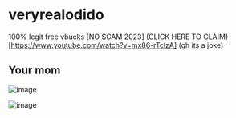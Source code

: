 # veryrealodido
100% legit free vbucks [NO SCAM 2023] (CLICK HERE TO CLAIM)[https://www.youtube.com/watch?v=mx86-rTclzA]   (gh its a joke)


## Your mom
![image](https://github.com/HitByaThunder/veryrealodido/assets/145971691/748e68e0-ef91-49f5-b1e0-d6dbad080733)

![image](https://github.com/HitByaThunder/veryrealodido/assets/145971691/e61c72e6-387b-4bd8-871c-a102afd688b5)
